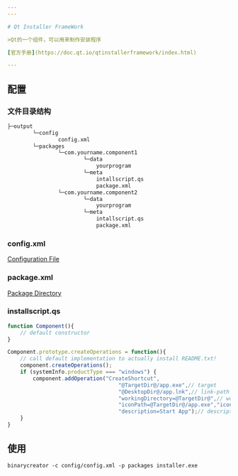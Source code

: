```yaml
---
---

# Qt Installer FrameWork

>Qt的一个组件，可以用来制作安装程序

[官方手册](https://doc.qt.io/qtinstallerframework/index.html)

---
```


## 配置

### 文件目录结构

```bash
├─output
        └─config
                config.xml
        └─packages
                └─com.yourname.component1
                        └─data
                            yourprogram
                        └─meta
                            intallscript.qs
                            package.xml
                └─com.yourname.component2
                        └─data
                            yourprogram
                        └─meta
                            intallscript.qs
                            package.xml     
```

### config.xml

[Configuration File](https://doc.qt.io/qtinstallerframework/ifw-globalconfig.html)

### package.xml

[Package Directory](https://doc.qt.io/qtinstallerframework/ifw-component-description.html)

### installscript.qs

```js
function Component(){
    // default constructor
}

Component.prototype.createOperations = function(){
    // call default implementation to actually install README.txt!
    component.createOperations();
    if (systemInfo.productType === "windows") {
        component.addOperation("CreateShortcut",
                                   "@TargetDir@/app.exe",// target
                                   "@DesktopDir@/app.lnk",// link-path
                                   "workingDirectory=@TargetDir@",// working-dir
                                   "iconPath=@TargetDir@/app.exe","iconId=0",// icon
                                   "description=Start App");// description
    }
}
```

## 使用

`binarycreator -c config/config.xml -p packages installer.exe`
